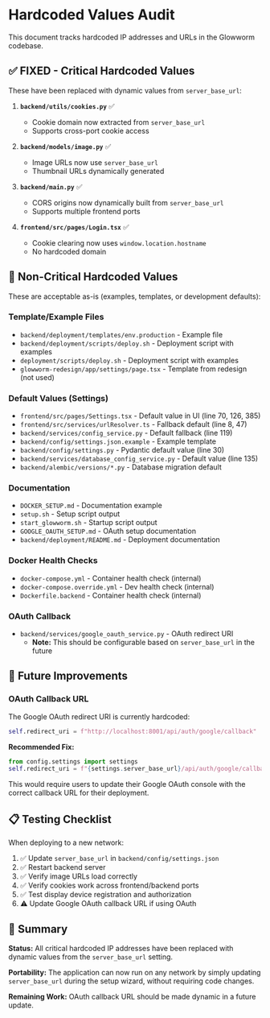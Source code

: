 # Hardcoded Values Audit

This document tracks hardcoded IP addresses and URLs in the Glowworm codebase.

## ✅ FIXED - Critical Hardcoded Values

These have been replaced with dynamic values from `server_base_url`:

1. **`backend/utils/cookies.py`** ✅
   - Cookie domain now extracted from `server_base_url`
   - Supports cross-port cookie access

2. **`backend/models/image.py`** ✅
   - Image URLs now use `server_base_url`
   - Thumbnail URLs dynamically generated

3. **`backend/main.py`** ✅
   - CORS origins now dynamically built from `server_base_url`
   - Supports multiple frontend ports

4. **`frontend/src/pages/Login.tsx`** ✅
   - Cookie clearing now uses `window.location.hostname`
   - No hardcoded domain

## 📝 Non-Critical Hardcoded Values

These are acceptable as-is (examples, templates, or development defaults):

### Template/Example Files
- `backend/deployment/templates/env.production` - Example file
- `backend/deployment/scripts/deploy.sh` - Deployment script with examples
- `deployment/scripts/deploy.sh` - Deployment script with examples
- `glowworm-redesign/app/settings/page.tsx` - Template from redesign (not used)

### Default Values (Settings)
- `frontend/src/pages/Settings.tsx` - Default value in UI (line 70, 126, 385)
- `frontend/src/services/urlResolver.ts` - Fallback default (line 8, 47)
- `backend/services/config_service.py` - Default fallback (line 119)
- `backend/config/settings.json.example` - Example template
- `backend/config/settings.py` - Pydantic default value (line 30)
- `backend/services/database_config_service.py` - Default value (line 135)
- `backend/alembic/versions/*.py` - Database migration default

### Documentation
- `DOCKER_SETUP.md` - Documentation example
- `setup.sh` - Setup script output
- `start_glowworm.sh` - Startup script output
- `GOOGLE_OAUTH_SETUP.md` - OAuth setup documentation
- `backend/deployment/README.md` - Deployment documentation

### Docker Health Checks
- `docker-compose.yml` - Container health check (internal)
- `docker-compose.override.yml` - Dev health check (internal)
- `Dockerfile.backend` - Container health check (internal)

### OAuth Callback
- `backend/services/google_oauth_service.py` - OAuth redirect URI
  - **Note:** This should be configurable based on `server_base_url` in the future

## 🔄 Future Improvements

### OAuth Callback URL
The Google OAuth redirect URI is currently hardcoded:
```python
self.redirect_uri = f"http://localhost:8001/api/auth/google/callback"
```

**Recommended Fix:**
```python
from config.settings import settings
self.redirect_uri = f"{settings.server_base_url}/api/auth/google/callback"
```

This would require users to update their Google OAuth console with the correct callback URL for their deployment.

## 📋 Testing Checklist

When deploying to a new network:

1. ✅ Update `server_base_url` in `backend/config/settings.json`
2. ✅ Restart backend server
3. ✅ Verify image URLs load correctly
4. ✅ Verify cookies work across frontend/backend ports
5. ✅ Test display device registration and authorization
6. ⚠️ Update Google OAuth callback URL if using OAuth

## 🎯 Summary

**Status:** All critical hardcoded IP addresses have been replaced with dynamic values from the `server_base_url` setting.

**Portability:** The application can now run on any network by simply updating `server_base_url` during the setup wizard, without requiring code changes.

**Remaining Work:** OAuth callback URL should be made dynamic in a future update.

